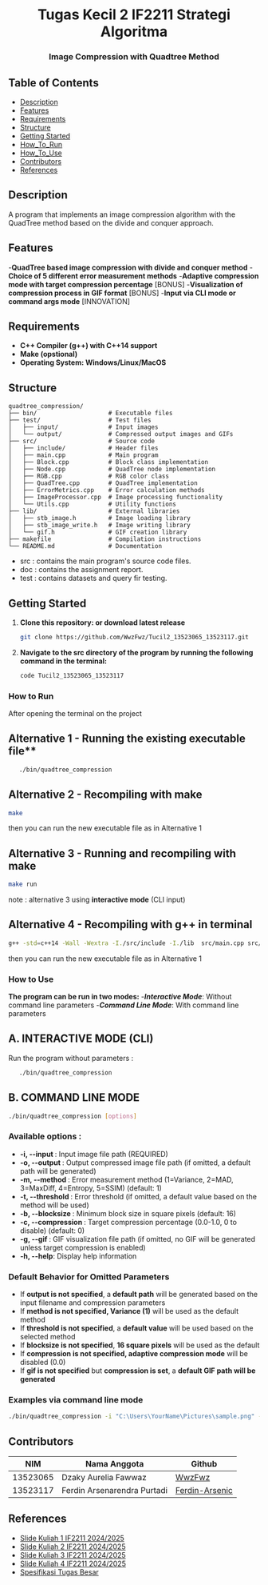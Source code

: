<h1 align="center">Tugas Kecil 2 IF2211 Strategi Algoritma</h1>
<h3 align="center">Image Compression with Quadtree Method</h3>


## Table of Contents

- [Description](#description)
- [Features](#features)
- [Requirements](#requirements)
- [Structure](#structure)
- [Getting Started](#getting-started)
- [How_To_Run](#how-to-run)
- [How_To_Use](#how-to-use)
- [Contributors](#contributors)
- [References](#references)

## Description
A program that implements an image compression algorithm with the QuadTree method based on the divide and conquer approach.

## Features
-**QuadTree based image compression with divide and conquer method**
-**Choice of 5 different error measurement methods**
-**Adaptive compression mode with target compression percentage** [BONUS]
-**Visualization of compression process in GIF format** [BONUS]
-**Input via CLI mode or command args mode** [INNOVATION]

## Requirements
- **C++ Compiler (g++) with C++14 support**
- **Make (opstional)**
- **Operating System: Windows/Linux/MacOS**

## Structure
```
quadtree_compression/
├── bin/                    # Executable files
├── test/                   # Test files
│   ├── input/              # Input images
│   └── output/             # Compressed output images and GIFs
├── src/                    # Source code
│   ├── include/            # Header files
│   ├── main.cpp            # Main program
│   ├── Block.cpp           # Block class implementation
│   ├── Node.cpp            # QuadTree node implementation
│   ├── RGB.cpp             # RGB color class
│   ├── QuadTree.cpp        # QuadTree implementation
│   ├── ErrorMetrics.cpp    # Error calculation methods
│   ├── ImageProcessor.cpp  # Image processing functionality
│   └── Utils.cpp           # Utility functions
├── lib/                    # External libraries
│   ├── stb_image.h         # Image loading library
│   ├── stb_image_write.h   # Image writing library
│   └── gif.h               # GIF creation library
├── makefile                # Compilation instructions
└── README.md               # Documentation
```
- src : contains the main program's source code files.
- doc : contains the assignment report.
- test : contains datasets and query fir testing.

## Getting Started
1. **Clone this repository: or download latest release** 
   ```bash
   git clone https://github.com/WwzFwz/Tucil2_13523065_13523117.git
   ```
2. **Navigate to the src directory of the program by running the following command in the terminal:**
   ```bash
   code Tucil2_13523065_13523117
   ```

### How to Run
After opening the terminal on the project 
## Alternative 1 - Running the existing executable file**
   ```bash
      ./bin/quadtree_compression
   ```
## Alternative 2 - Recompiling with make 
   ```bash
   make
   ```
   then you can run the new executable file as in Alternative 1

## Alternative 3 - Running and recompiling with make
   ```bash
   make run
   ```
   note : alternative 3 using **interactive mode** (CLI input)
   
## Alternative 4 - Recompiling with g++ in terminal 
   ```bash
   g++ -std=c++14 -Wall -Wextra -I./src/include -I./lib  src/main.cpp src/Block.cpp src/Node.cpp src/RGB.cpp   src/QuadTree.cpp src/ErrorMetrics.cpp src/ImageProcessor.cpp src/Utils.cpp  -o quadtree_compression
   ```
   then you can run the new executable file as in Alternative 1
   
### How to Use 
**The program can be run in two modes:**
-***Interactive Mode***: Without command line parameters
-***Command Line Mode***: With command line parameters
## A. INTERACTIVE MODE (CLI)
   Run the program without parameters :
   ```bash
      ./bin/quadtree_compression
   ```
## B. COMMAND LINE MODE 
   ```bash
   ./bin/quadtree_compression [options]
   ```
### Available options :
 - **-i, --input <file>**: Input image file path (REQUIRED)
 - **-o, --output <file>**: Output compressed image file path (if omitted, a default path will be generated)
 - **-m, --method <number>**: Error measurement method (1=Variance, 2=MAD, 3=MaxDiff, 4=Entropy, 5=SSIM) (default: 1)
 - **-t, --threshold <number>**: Error threshold (if omitted, a default value based on the method will be used)
 - **-b, --blocksize <number>**: Minimum block size in square pixels (default: 16)
 - **-c, --compression <percent>**: Target compression percentage (0.0-1.0, 0 to disable) (default: 0)
 - **-g, --gif <file>**: GIF visualization file path (if omitted, no GIF will be generated unless target compression is enabled)
 - **-h, --help**: Display help information

### Default Behavior for Omitted Parameters

 - If **output is not specified**, a **default path** will be generated based on the input filename and compression parameters
 - If **method is not specified, Variance (1)** will be used as the default method
 - If **threshold is not specified**, a **default value** will be used based on the selected method
 - If **blocksize is not specified**, **16 square pixels** will be used as the default
 - If **compression is not specified, adaptive compression mode** will be disabled (0.0)
 - If **gif is not specified** but **compression is set**, a **default GIF path will be generated**

### Examples via command line mode
```bash
./bin/quadtree_compression -i "C:\Users\YourName\Pictures\sample.png" -o "C:\Users\YourName\Documents\output.png" -m 1 -t 20 -b 16
```
   
## Contributors

| **NIM**  | **Nama Anggota**               | **Github** |
| -------- | ------------------------------ | ---------- |
| 13523065 | Dzaky Aurelia Fawwaz           | [WwzFwz](https://github.com/WwzFwz) |
| 13523117 | Ferdin Arsenarendra Purtadi    | [Ferdin-Arsenic](https://github.com/Ferdin-Arsenic) |

## References
- [Slide Kuliah 1 IF2211 2024/2025](https://informatika.stei.itb.ac.id/~rinaldi.munir/Stmik/2024-2025/07-Algoritma-Divide-and-Conquer-(2025)-Bagian1.pdf)
- [Slide Kuliah 2 IF2211 2024/2025](https://informatika.stei.itb.ac.id/~rinaldi.munir/Stmik/2024-2025/08-Algoritma-Divide-and-Conquer-(2025)-Bagian2.pdf)
- [Slide Kuliah 3 IF2211 2024/2025](https://informatika.stei.itb.ac.id/~rinaldi.munir/Stmik/2024-2025/09-Algoritma-Divide-and-Conquer-(2025)-Bagian3.pdf)
- [Slide Kuliah 4 IF2211 2024/2025](https://informatika.stei.itb.ac.id/~rinaldi.munir/Stmik/2024-2025/10-Algoritma-Divide-and-Conquer-(2025)-Bagian4.pdf)
- [Spesifikasi Tugas Besar](https://informatika.stei.itb.ac.id/~rinaldi.munir/Stmik/2024-2025/Tucil2-Stima-2025.pdf)
